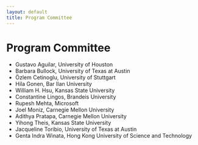 ```yaml
---
layout: default
title: Program Committee
---
```


# Program Committee

- Gustavo Aguilar, University of Houston
- Barbara Bullock,  University of Texas at Austin
- Özlem Cetinoglu, University of Stuttgart
- Hila Gonen, Bar Ilan University
- William H. Hsu, Kansas State University
- Constantine Lingos, Brandeis University
- Rupesh Mehta, Microsoft 
- Joel Moniz, Carnegie Mellon University
- Adithya Pratapa, Carnegie Mellon University
- Yihong Theis, Kansas State University
- Jacqueline Toribio, University of Texas at Austin
- Genta Indra Winata, Hong Kong University of Science and Technology
